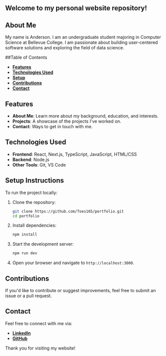 ## Welcome to my personal website repository! 

## About Me
My name is Anderson. I am an undergraduate student majoring in Computer Science at Bellevue College. I am passionate about building user-centered software solutions and exploring the field of data science.

##Table of Contents
- [**Features**](https://github.com/Toes165/portfolio?tab=readme-ov-file#features)
- [**Technologies Used**](https://github.com/Toes165/portfolio?tab=readme-ov-file#technologies-used)
- [**Setup**](https://github.com/Toes165/portfolio?tab=readme-ov-file#setup-instructions)
- [**Contributions**](https://github.com/Toes165/portfolio?tab=readme-ov-file#contributions)
- [**Contact**](https://github.com/Toes165/portfolio?tab=readme-ov-file#contact)

## Features
- **About Me**: Learn more about my background, education, and interests.
- **Projects**: A showcase of the projects I've worked on.
- **Contact**: Ways to get in touch with me.

## Technologies Used
- **Frontend**: React, Next.js, TypeScript, JavaScript, HTML/CSS
- **Backend**: Node.js
- **Other Tools**: Git, VS Code

## Setup Instructions
To run the project locally:

1. Clone the repository:
   ```bash
   git clone https://github.com/Toes165/portfolio.git
   cd portfolio
   ```
2. Install dependencies:
   ```bash
   npm install
   ```
3. Start the development server:
   ```bash
   npm run dev
   ```
4. Open your browser and navigate to `http://localhost:3000`.

## Contributions
If you'd like to contribute or suggest improvements, feel free to submit an issue or a pull request.

## Contact
Feel free to connect with me via:
- [**LinkedIn**](https://www.linkedin.com/in/andersonto26/)
- [**GitHub**](https://github.com/Toes165)

Thank you for visiting my website!

